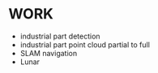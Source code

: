 # WORK

* industrial part detection
* industrial part point cloud partial to full
* SLAM navigation
* Lunar
